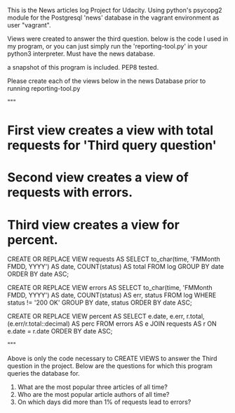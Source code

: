 This is the News articles log Project for Udacity. Using python's psycopg2 module for the Postgresql 'news' database in the vagrant 
environment as user "vagrant".

Views were created to answer the third question. below is the code I used in my program, or you can just simply run the 'reporting-tool.py' in your python3 interpreter. Must have the news database. 

a snapshot of this program is included.
PEP8 tested.

Please create each of the views below in the news Database prior to running reporting-tool.py  

""" 

# First view creates a view with total requests for 'Third query question'
# Second view creates a view of requests with errors.
# Third view creates a view for percent.

CREATE OR REPLACE VIEW requests AS 
SELECT to_char(time, 'FMMonth FMDD, YYYY') AS date, 
COUNT(status) AS total 
FROM log 
GROUP BY date 
ORDER BY date ASC; 

CREATE OR REPLACE VIEW errors AS 
SELECT to_char(time, 'FMMonth FMDD, YYYY') AS date, 
COUNT(status) AS err, status 
FROM log 
WHERE status != '200 OK' 
GROUP BY date, status 
ORDER BY date ASC; 

CREATE OR REPLACE VIEW percent AS 
SELECT e.date, e.err, r.total, (e.err/r.total::decimal) AS perc 
FROM errors AS e JOIN requests AS r ON e.date = r.date 
ORDER BY date ASC;

"""

Above is only the code necessary to CREATE VIEWS to answer the Third question in the project.
Below are the questions for which this program queries the database for.

1. What are the most popular three articles of all time?
2. Who are the most popular article authors of all time? 
3. On which days did more than 1% of requests lead to errors?
